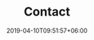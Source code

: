 ---
title: "Contact"
watermark: "Contact"
date: 2019-04-10T09:51:57+06:00
short_description: "Cupidatat non proident sunt culpa qui officia deserunt mollit <br> anim idest laborum sed ut perspiciatis."
page_header_image: "/images/background/about.jpg"
description : "this is meta description"

layout: "contact"
draft: false
---